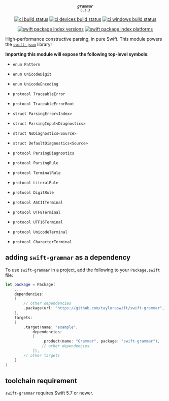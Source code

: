 <div align="center">

<strong><em><code>grammar</code></em></strong><br><small><code>0.3.3</code></small>

[![ci build status](https://github.com/tayloraswift/swift-grammar/actions/workflows/build.yml/badge.svg)](https://github.com/tayloraswift/swift-grammar/actions/workflows/build.yml)
[![ci devices build status](https://github.com/tayloraswift/swift-grammar/actions/workflows/build-devices.yml/badge.svg)](https://github.com/tayloraswift/swift-grammar/actions/workflows/build-devices.yml)
[![ci windows build status](https://github.com/tayloraswift/swift-grammar/actions/workflows/build-windows.yml/badge.svg)](https://github.com/tayloraswift/swift-grammar/actions/workflows/build-windows.yml)

[![swift package index versions](https://img.shields.io/endpoint?url=https%3A%2F%2Fswiftpackageindex.com%2Fapi%2Fpackages%2Ftayloraswift%2Fswift-grammar%2Fbadge%3Ftype%3Dswift-versions)](https://swiftpackageindex.com/tayloraswift/swift-grammar)
[![swift package index platforms](https://img.shields.io/endpoint?url=https%3A%2F%2Fswiftpackageindex.com%2Fapi%2Fpackages%2Ftayloraswift%2Fswift-grammar%2Fbadge%3Ftype%3Dplatforms)](https://swiftpackageindex.com/tayloraswift/swift-grammar)

</div>

High-performance constructive parsing, in pure Swift. This module powers the [`swift-json`](https://github.com/tayloraswift/swift-json) library!

**Importing this module will expose the following top-level symbols**:

* `enum Pattern`
* `enum UnicodeDigit`
* `enum UnicodeEncoding`

* `protocol TraceableError`
* `protocol TraceableErrorRoot`
* `struct ParsingError<Index>`

* `struct ParsingInput<Diagnostics>`
* `struct NoDiagnostics<Source>`
* `struct DefaultDiagnostics<Source>`
* `protocol ParsingDiagnostics`

* `protocol ParsingRule`
* `protocol TerminalRule`
* `protocol LiteralRule`
* `protocol DigitRule`
* `protocol ASCIITerminal`
* `protocol UTF8Terminal`
* `protocol UTF16Terminal`
* `protocol UnicodeTerminal`
* `protocol CharacterTerminal`

## adding `swift-grammar` as a dependency

To use `swift-grammar` in a project, add the following to your `Package.swift` file:

```swift
let package = Package(
    ...
    dependencies:
    [
        // other dependencies
        .package(url: "https://github.com/tayloraswift/swift-grammar", from: "0.3.1"),
    ],
    targets:
    [
        .target(name: "example",
            dependencies:
            [
                .product(name: "Grammar", package: "swift-grammar"),
                // other dependencies
            ]),
        // other targets
    ]
)
```

## toolchain requirement

`swift-grammar` requires Swift 5.7 or newer.
